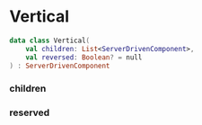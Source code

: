 # Vertical



```kotlin
data class Vertical(
    val children: List<ServerDrivenComponent>,
    val reversed: Boolean? = null
) : ServerDrivenComponent
```

### children



### reserved



